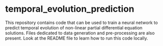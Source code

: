 # temporal_evolution_prediction
This repository contains code that can be used to train a neural network to predict temporal evolution of non-linear partial differential equation solutions. Files dedicated to data generation and pre-processing are also present. Look at the README file to learn how to run this code locally.
